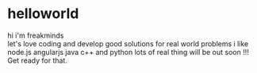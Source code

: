 # helloworld
hi i'm freakminds    
let's love coding and develop good solutions for real world problems
i like node.js angularjs java c++ and python
lots of real thing will be out soon !!! Get ready for that.
